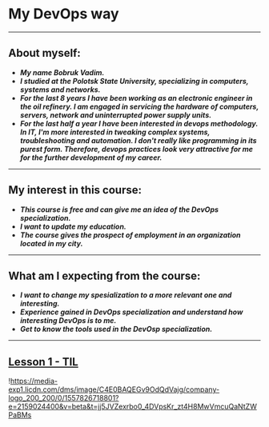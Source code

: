 # My DevOps way
***
## About myself:
+ ___My name Bobruk Vadim.___
+ ___I studied at the Polotsk State University, specializing in computers, systems and networks.___
+ ___For the last 8 years I have been working as an electronic engineer in the oil refinery. I am engaged in servicing the hardware of computers, servers, network and uninterrupted power supply units.___
+ ___For the last half a year I have been interested in devops methodology. In IT, I'm more interested in tweaking complex systems, troubleshooting and automation. I don't really like programming in its purest form. Therefore, devops practices look very attractive for me for the further development of my career.___
-----------------------------
## My interest in this course:
+	___This course is free and can give me an idea of the DevOps specialization.___
+	___I want to update my education.___
+	___The course gives the prospect of employment in an organization located in my city.___
---------------------
## What am I expecting from the course:
+	___I want to change my spesialization to a more relevant one and interesting.___
+	___Experience gained in DevOps specialization and understand how interesting DevOps is to me.___
+	___Get to know the tools used in the DevOsp specialization.___
------------------------
[Lesson 1 - TIL](https://github.com/Vadruk/And_DevOps_course/tree/main/les_1#readme)
---
!<https://media-exp1.licdn.com/dms/image/C4E0BAQEGv9OdQdVajg/company-logo_200_200/0/1557826718801?e=2159024400&v=beta&t=jj5JVZexrbo0_4DVpsKr_zt4H8MwVmcuQaNtZWPaBMs>

